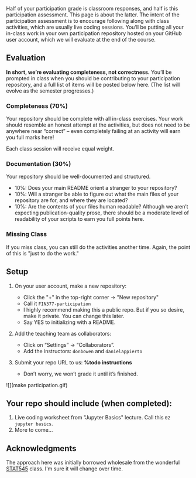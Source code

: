 Half of your participation grade is classroom responses, and half is this participation assessment. This page is about the latter. The intent of the participation assessment is to encourage following along with class activities, which are usually live coding sessions. You’ll be putting all your in-class work in your own participation repository hosted on your GitHub user account, which we will evaluate at the end of the course.

## Evaluation

**In short, we’re evaluating completeness, not correctness.** You’ll be prompted in class when you should be contributing to your participation repository, and a full list of items will be posted below here. (The list will evolve as the semester progresses.)

### Completeness (70%)

Your repository should be complete with all in-class exercises. Your work should resemble an honest attempt at the activities, but does not need to be anywhere near “correct” – even completely failing at an activity will earn you full marks here!

Each class session will receive equal weight.

### Documentation (30%)

Your repository should be well-documented and structured. 

- 10%: Does your main README orient a stranger to your repository?
- 10%: Will a stranger be able to figure out what the main files of your repository are for, and where they are located?
- 10%: Are the contents of your files human readable? Although we aren’t expecting publication-quality prose, there should be a moderate level of readability of your scripts to earn you full points here.

### Missing Class

If you miss class, you can still do the activities another time. Again, the point of this is "just to do the work."

## Setup

1. On your user account, make a new repository:

    - Click the "+" in the top-right corner -> "New repository"
    - Call it `FIN377-participation`
    - I highly recommend making this a public repo. But if you so desire, make it private. You can change this later.
    - Say YES to initializing with a README.

2. Add the teaching team as collaborators:

    - Click on “Settings” -> “Collaborators”.
    - Add the instructors: `donbowen` and `danielappierto`

3. Submit your repo URL to us: **%todo instructions**

    - Don’t worry, we won’t grade it until it’s finished.

![](make participation.gif)

## Your repo should include (when completed):

1. Live coding worksheet from "Jupyter Basics" lecture. Call this `02 jupyter basics`.
2. More to come... 

## Acknowledgments 

The approach here was initially borrowed wholesale from the wonderful [STAT545](https://stat545.stat.ubc.ca) class. I'm sure it will change over time. 
